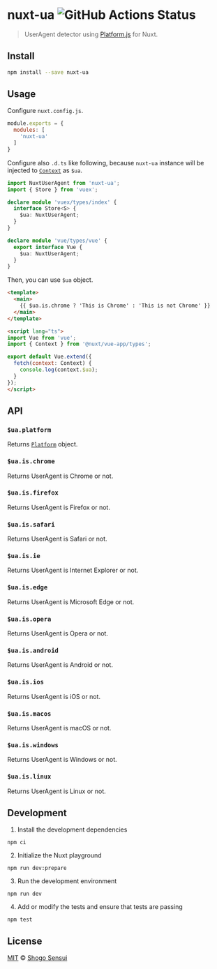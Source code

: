# nuxt-ua ![GitHub Actions Status](https://github.com/1000ch/nuxt-ua/workflows/test/badge.svg?branch=main)

> UserAgent detector using [Platform.js](https://github.com/bestiejs/platform.js) for Nuxt.

## Install

```bash
npm install --save nuxt-ua
```

## Usage

Configure `nuxt.config.js`.

```js
module.exports = {
  modules: [
    'nuxt-ua'
  ]
}
```

Configure also `.d.ts` like following, because `nuxt-ua` instance will be injected to [`Context`](https://nuxtjs.org/api/context/) as `$ua`.

```ts
import NuxtUserAgent from 'nuxt-ua';
import { Store } from 'vuex';

declare module 'vuex/types/index' {
  interface Store<S> {
    $ua: NuxtUserAgent;
  }
}

declare module 'vue/types/vue' {
  export interface Vue {
    $ua: NuxtUserAgent;
  }
}
```

Then, you can use `$ua` object.

```html
<template>
  <main>
    {{ $ua.is.chrome ? 'This is Chrome' : 'This is not Chrome' }}
  </main>
</template>

<script lang="ts">
import Vue from 'vue';
import { Context } from '@nuxt/vue-app/types';

export default Vue.extend({
  fetch(context: Context) {
    console.log(context.$ua);
  }
});
</script>
```

## API

### `$ua.platform`

Returns [`Platform`](https://www.npmjs.com/package/@types/platform) object.

### `$ua.is.chrome`

Returns UserAgent is Chrome or not.

### `$ua.is.firefox`

Returns UserAgent is Firefox or not.

### `$ua.is.safari`

Returns UserAgent is Safari or not.

### `$ua.is.ie`

Returns UserAgent is Internet Explorer or not.

### `$ua.is.edge`

Returns UserAgent is Microsoft Edge or not.

### `$ua.is.opera`

Returns UserAgent is Opera or not.

### `$ua.is.android`

Returns UserAgent is Android or not.

### `$ua.is.ios`

Returns UserAgent is iOS or not.

### `$ua.is.macos`

Returns UserAgent is macOS or not.

### `$ua.is.windows`

Returns UserAgent is Windows or not.

### `$ua.is.linux`

Returns UserAgent is Linux or not.

## Development

1. Install the development dependencies

```
npm ci
```

2. Initialize the Nuxt playground

```
npm run dev:prepare
```

3. Run the development environment

```
npm run dev
```


4. Add or modify the tests and ensure that tests are passing

```
npm test
```

## License

[MIT](https://1000ch.mit-license.org) © [Shogo Sensui](https://github.com/1000ch)
